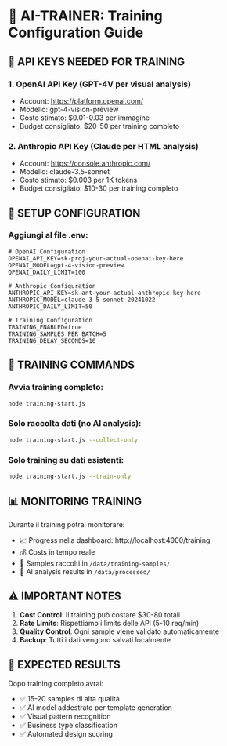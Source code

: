 # 🤖 AI-TRAINER: Training Configuration Guide

## 🔑 API KEYS NEEDED FOR TRAINING

### 1. OpenAI API Key (GPT-4V per visual analysis)
- Account: https://platform.openai.com/
- Modello: gpt-4-vision-preview
- Costo stimato: $0.01-0.03 per immagine
- Budget consigliato: $20-50 per training completo

### 2. Anthropic API Key (Claude per HTML analysis) 
- Account: https://console.anthropic.com/
- Modello: claude-3.5-sonnet
- Costo stimato: $0.003 per 1K tokens
- Budget consigliato: $10-30 per training completo

## 🔧 SETUP CONFIGURATION

### Aggiungi al file .env:
```env
# OpenAI Configuration
OPENAI_API_KEY=sk-proj-your-actual-openai-key-here
OPENAI_MODEL=gpt-4-vision-preview
OPENAI_DAILY_LIMIT=100

# Anthropic Configuration  
ANTHROPIC_API_KEY=sk-ant-your-actual-anthropic-key-here
ANTHROPIC_MODEL=claude-3-5-sonnet-20241022
ANTHROPIC_DAILY_LIMIT=50

# Training Configuration
TRAINING_ENABLED=true
TRAINING_SAMPLES_PER_BATCH=5
TRAINING_DELAY_SECONDS=10
```

## 🚀 TRAINING COMMANDS

### Avvia training completo:
```bash
node training-start.js
```

### Solo raccolta dati (no AI analysis):
```bash
node training-start.js --collect-only
```

### Solo training su dati esistenti:
```bash
node training-start.js --train-only
```

## 📊 MONITORING TRAINING

Durante il training potrai monitorare:
- 📈 Progress nella dashboard: http://localhost:4000/training
- 💰 Costs in tempo reale
- 📄 Samples raccolti in `/data/training-samples/`
- 🤖 AI analysis results in `/data/processed/`

## ⚠️ IMPORTANT NOTES

1. **Cost Control**: Il training può costare $30-80 totali
2. **Rate Limits**: Rispettiamo i limits delle API (5-10 req/min)
3. **Quality Control**: Ogni sample viene validato automaticamente
4. **Backup**: Tutti i dati vengono salvati localmente

## 🎯 EXPECTED RESULTS

Dopo training completo avrai:
- ✅ 15-20 samples di alta qualità
- ✅ AI model addestrato per template generation
- ✅ Visual pattern recognition
- ✅ Business type classification
- ✅ Automated design scoring
